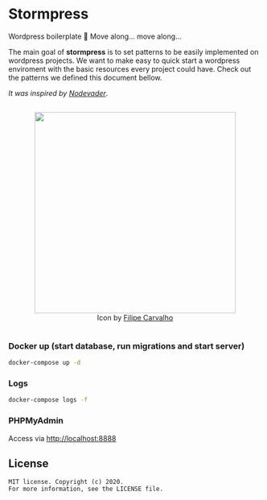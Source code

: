# Stormpress

Wordpress boilerplate 🚀 Move along... move along...

The main goal of **stormpress** is to set patterns to be easily implemented on wordpress projects. We want to make easy to quick start a wordpress enviroment with the basic resources every project could have. Check out the patterns we defined this document bellow.

*It was inspired by [Nodevader](https://github.com/stanleygomes/nodevader)*.

<p  align="center" style="padding:15px 0;">
	<img src="https://i.imgur.com/JAk2We8.png" width="400px" />
  <br />
  Icon by <a href="https://dribbble.com/creativeflip" target="_blank">Filipe Carvalho</a>
</p>

### Docker up (start database, run migrations and start server)

```sh
docker-compose up -d
```

### Logs

```sh
docker-compose logs -f
```

### PHPMyAdmin

Access via [http://localhost:8888](http://localhost:8888)

<div id='license'/>

## License 

```
MIT license. Copyright (c) 2020.
For more information, see the LICENSE file.
```
